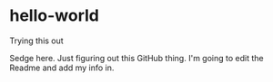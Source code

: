 # hello-world
Trying this out

Sedge here. Just figuring out this GitHub thing.
I'm going to edit the Readme and add my info in.
